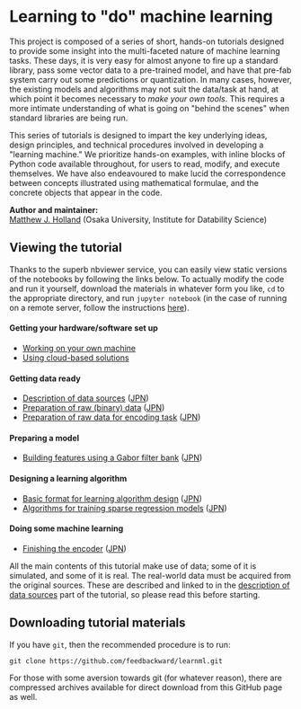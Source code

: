 # Learning to "do" machine learning

This project is composed of a series of short, hands-on tutorials designed to provide some insight into the multi-faceted nature of machine learning tasks. These days, it is very easy for almost anyone to fire up a standard library, pass some vector data to a pre-trained model, and have that pre-fab system carry out some predictions or quantization. In many cases, however, the existing models and algorithms may not suit the data/task at hand, at which point it becomes necessary to *make your own tools*. This requires a more intimate understanding of what is going on "behind the scenes" when standard libraries are being run.

This series of tutorials is designed to impart the key underlying ideas, design principles, and technical procedures involved in developing a "learning machine." We prioritize hands-on examples, with inline blocks of Python code available throughout, for users to read, modify, and execute themselves. We have also endeavoured to make lucid the correspondence between concepts illustrated using mathematical formulae, and the concrete objects that appear in the code.

__Author and maintainer:__<br>
<a href="http://feedbackward.com/">Matthew J. Holland</a> (Osaka University, Institute for Datability Science)


## Viewing the tutorial

Thanks to the superb nbviewer service, you can easily view static versions of the notebooks by following the links below. To actually modify the code and run it yourself, download the materials in whatever form you like, `cd` to the appropriate directory, and run `jupyter notebook` (in the case of running on a remote server, follow the instructions <a href="https://feedbackward.github.io/learnml/cloud_use.html">here</a>).


#### Getting your hardware/software set up
- <a href="http://nbviewer.jupyter.org/github/feedbackward/learnml/blob/master/SetupYours.ipynb">Working on your own machine</a>
- <a href="https://feedbackward.github.io/learnml/cloud_use.html">Using cloud-based solutions</a>

#### Getting data ready
- <a href="http://nbviewer.jupyter.org/github/feedbackward/learnml/blob/master/DataSources.ipynb">Description of data sources</a> (<a href="http://nbviewer.jupyter.org/github/feedbackward/learnml/blob/master/DataSourcesJPN.ipynb">JPN</a>)
- <a href="http://nbviewer.jupyter.org/github/feedbackward/learnml/blob/master/DataMNIST.ipynb">Preparation of raw (binary) data</a> (<a href="http://nbviewer.jupyter.org/github/feedbackward/learnml/blob/master/DataMNISTJPN.ipynb">JPN</a>)
- <a href="http://nbviewer.jupyter.org/github/feedbackward/learnml/blob/master/Datavim-2.ipynb">Preparation of raw data for encoding task</a> (<a href="http://nbviewer.jupyter.org/github/feedbackward/learnml/blob/master/Datavim-2JPN.ipynb">JPN</a>)

#### Preparing a model
- <a href="http://nbviewer.jupyter.org/github/feedbackward/learnml/blob/master/FilterBank.ipynb">Building features using a Gabor filter bank</a> (<a href="http://nbviewer.jupyter.org/github/feedbackward/learnml/blob/master/FilterBankJPN.ipynb">JPN</a>)

#### Designing a learning algorithm
- <a href="http://nbviewer.jupyter.org/github/feedbackward/learnml/blob/master/AlgoIntro.ipynb">Basic format for learning algorithm design</a> (<a href="http://nbviewer.jupyter.org/github/feedbackward/learnml/blob/master/AlgoIntroJPN.ipynb">JPN</a>)
- <a href="http://nbviewer.jupyter.org/github/feedbackward/learnml/blob/master/AlgoSparseReg.ipynb">Algorithms for training sparse regression models</a> (<a href="http://nbviewer.jupyter.org/github/feedbackward/learnml/blob/master/AlgoSparseRegJPN.ipynb">JPN</a>)

#### Doing some machine learning
- <a href="http://nbviewer.jupyter.org/github/feedbackward/learnml/blob/master/FinishEncoder.ipynb">Finishing the encoder</a> (<a href="http://nbviewer.jupyter.org/github/feedbackward/learnml/blob/master/FinishEncoderJPN.ipynb">JPN</a>)


All the main contents of this tutorial make use of data; some of it is simulated, and some of it is real. The real-world data must be acquired from the original sources. These are described and linked to in the <a href="http://nbviewer.jupyter.org/github/feedbackward/learnml/blob/master/DataSources.ipynb">description of data sources</a> part of the tutorial, so please read this before starting.


## Downloading tutorial materials

If you have `git`, then the recommended procedure is to run:

```
git clone https://github.com/feedbackward/learnml.git
```

For those with some aversion towards git (for whatever reason), there are compressed archives available for direct download from this GitHub page as well.